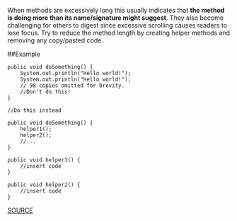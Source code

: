 When methods are excessively long this usually indicates that **the method is doing more than its name/signature might suggest**. They also become challenging for others to digest since excessive scrolling causes readers to lose focus. Try to reduce the method length by creating helper methods and removing any copy/pasted code.

##Example

	public void doSomething() { 
		System.out.println("Hello world!"); 
		System.out.println("Hello world!"); 
		// 98 copies omitted for brevity.
		//Don't do this! 
	}
	
	//Do this instead
	
	public void doSomething() {
		helper1();
		helper2();
		//...
	}
	
	public void helper1() {
		//insert code
	}
	
	public void helper2() {
		//insert code
	}

[SOURCE](http://pmd.sourceforge.net/pmd-5.3.2/pmd-java/rules/java/codesize.html#ExcessiveMethodLength)
